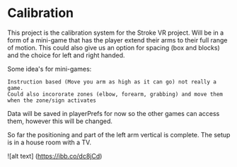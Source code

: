 # Calibration

This project is the calibration system for the Stroke VR project.
Will be in a form of a mini-game that has the player extend their arms to their full range of motion.
This could also give us an option for spacing (box and blocks) and the choice for left and right handed.

Some idea's for mini-games:

	Instruction based (Move you arm as high as it can go) not really a game.
	Could also incororate zones (elbow, forearm, grabbing) and move them when the zone/sign activates
  
  
Data will be saved in playerPrefs for now so the other games can access them, however this will be changed.


So far the positioning and part of the left arm vertical is complete.
The setup is in a house room with a TV.

![alt text] (https://ibb.co/dc8jCd)
